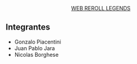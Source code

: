 <div align="center">
    <a href="https://jechucastillo.github.io/web-reroll-legends/" color="Yellow"> WEB REROLL LEGENDS</a>
</div>

## Integrantes

- Gonzalo Piacentini
- Juan Pablo Jara
- Nicolas Borghese